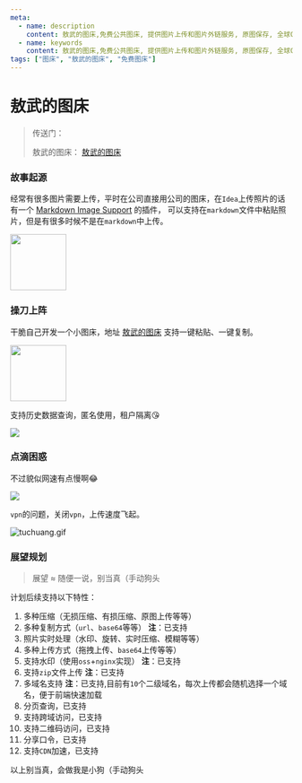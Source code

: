 ```yaml
---
meta:
  - name: description
    content: 敖武的图床,免费公共图床, 提供图片上传和图片外链服务, 原图保存, 全球CDN加速
  - name: keywords
    content: 敖武的图床,免费公共图床, 提供图片上传和图片外链服务, 原图保存, 全球CDN加速
tags: ["图床", "敖武的图床", "免费图床"]
---
```

# 敖武的图床

> 传送门：
> 
> 敖武的图床： [敖武的图床](https://playground.z.wiki/img-cloud/index.html)

### 故事起源

经常有很多图片需要上传，平时在公司直接用公司的图床，在`Idea`上传照片的话有一个 [Markdown Image Support](https://plugins.jetbrains.com/plugin/14097-markdown-image-support) 的插件，
可以支持在`markdown`文件中粘贴照片，但是有很多时候不是在`markdown`中上传。

<img src="https://z.wiki/images/20220405/1b67581529b24ee29f1af5ae285d76d1.png" width="100" />

### 操刀上阵

干脆自己开发一个小图床，地址 [敖武的图床](https://playground.z.wiki/img-cloud/index.html) 支持一键粘贴、一键复制。

<img src="https://z.wiki/images/20220405/a8d7ff1dfad142f69a983e06c2cfd1b6.png" width="100" />

支持历史数据查询，匿名使用，租户隔离😘

![](https://4.z.wiki/images/20220411/da4d0367e28548a3989cde9fb42ff75d.png)

### 点滴困惑

不过貌似网速有点慢啊😂

![](https://z.wiki/images/20220405/5000de8b59174089bbe452f4d8f85e4e.png)

`vpn`的问题，关闭`vpn`，上传速度飞起。

![tuchuang.gif](https://z.wiki/images/20220405/6b6963fbfdc247e58d5dca81ba234dec.gif)

### 展望规划

> 展望 ≈ 随便一说，别当真（手动狗头

计划后续支持以下特性：

1. 多种压缩（无损压缩、有损压缩、原图上传等等）
2. 多种复制方式（`url`、`base64`等等） **注**：已支持
3. 照片实时处理（水印、旋转、实时压缩、模糊等等）
4. 多种上传方式（拖拽上传、`base64`上传等等）
5. 支持水印（使用`oss`+`nginx`实现） **注**：已支持
6. 支持`zip`文件上传 **注**：已支持
7. 多域名支持 **注**：已支持,目前有`10`个二级域名，每次上传都会随机选择一个域名，便于前端快速加载
8. 分页查询，已支持
9. 支持跨域访问，已支持
10. 支持二维码访问，已支持
11. 分享口令，已支持
12. 支持`CDN`加速，已支持




以上别当真，会做我是小狗（手动狗头
